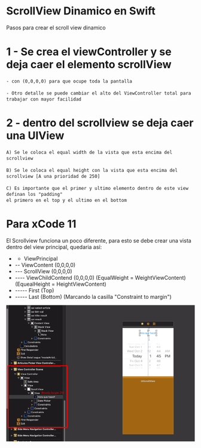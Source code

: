 # ScrollView Dinamico en Swift
Pasos para crear el scroll view dinamico

# 1 - Se crea el viewController y se deja caer el elemento scrollView 
	
	- con (0,0,0,0) para que ocupe toda la pantalla
	
	- Otro detalle se puede cambiar el alto del ViewController total para trabajar con mayor facilidad
  
# 2 - dentro del scrollview se deja caer una UIView
	
	A) Se le coloca el equal width de la vista que esta encima del scrollview
	
	B) Se le coloca el equal height con la vista que esta encima del scrollview [A una prioridad de 250]
	
	C) Es importante que el primer y ultimo elemento dentro de este view definan los "padding" 
	el primero en el top y el ultimo en el bottom 


# Para xCode 11 

El Scrollview funciona un poco diferente, para esto se debe crear una vista dentro del view principal, quedaria así:

+ - ViewPrincipal
+ -- ViewContent (0,0,0,0)
+ --- ScrollView (0,0,0,0)
+ ---- ViewChildContend (0,0,0,0) (EqualWeight = WeightViewContent) (EquealHeight = HeightViewContent)
+ ----- First (Top)
+ ----- Last (Bottom) (Marcando la casilla "Constraint to margin")

<img src="scroll.png" alt="" />
